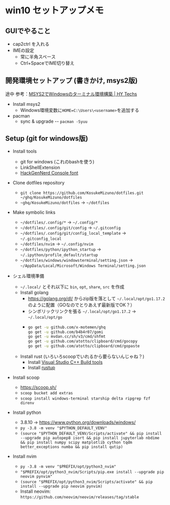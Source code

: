 # win10 セットアップメモ

## GUIでやること

- cap2ctrl を入れる
- IMEの設定
  - 常に半角スペース
  - Ctrl+SpaceでIME切り替え

## 開発環境セットアップ (書きかけ, msys2版)

途中
参考：[MSYS2でWindowsのターミナル環境構築 | HY Techs](https://hyrorre.com/post/winterminal/#i-3)

- Install msys2
  - Windows環境変数に`HOME=C:\Users\<username>`を追加する
- pacman
  - sync & upgrade -- `pacman -Syuu`


## Setup (git for windows版)

- Install tools
  - git for windows (これのbashを使う)
  - LinkShellExtension
  - [HackGenNerd Console font](https://github.com/yuru7/HackGen/releases)
- Clone dotfiles repository
  - `git clone https://github.com/KosukeMizuno/dotfiles.git ~/ghq/KosukeMizuno/dotfiles`
  - `~ghq/KosukeMizuno/dotfiles` -> `~/dotfiles`
- Make symbolic links
  - `~/dotfiles/.config/*` -> `~/.config/*`
  - `~/dotfiles/.config/git/config` -> `~/.gitconfig`
  - `~/dotfiles/.config/git/config_local_template` -> `~/.gitconfig_local`
  - `~/dotfiles/nvim` -> `~/.config/nvim`
  - `~/dotfiles/python/ipython_startup` -> `~/.ipython/profile_default/startup`
  - `~/dotfiles/windows/windowsterminal/setting.json` -> `~/AppData/Local/Microsoft/Windows Terminal/setting.json`
- シェル環境準備
  - `~/.local/` とそれ以下に `bin`, `opt`, `share`, `src` を作成
  - Install golang
    - <https://golang.org/dl/> からzip版を落として `~/.local/opt/go1.17.2` のように配置（GOなのでとりあえず最新版でOK？）
    - シンボリックリンクを張る `~/.local/opt/go1.17.2` -> `~/.local/opt/go`
    - ```sh
      go get -u github.com/x-motemen/ghq
      go get -u github.com/b4b4r07/gomi
      go get -u mvdan.cc/sh/v3/cmd/shfmt
      go get -u github.com/atotto/clipboard/cmd/gocopy
      go get -u github.com/atotto/clipboard/cmd/gopaste
      ```
  - Install rust (いろいろscoopでいれるから要らないんじゃね？)
    - Install [Visual Studio C++ Build tools](https://visualstudio.microsoft.com/ja/visual-cpp-build-tools/)
    - Install [rustup](https://www.rust-lang.org/tools/install)

- Install scoop
  - https://scoop.sh/
  - `scoop bucket add extras`
  - `scoop install windows-terminal starship delta ripgrep fzf direnv`

- Install python
  - 3.8.10 -> https://www.python.org/downloads/windows/
  - `py -3.8 -m venv "$PYTHON_DEFAULT_VENV"`
  - `(source "$PYTHON_DEFAULT_VENV/Scripts/activate" && pip install --upgrade pip autopep8 isort && pip install jupyterlab nbdime && pip install numpy scipy matplotlib cython tqdm better_exceptions numba && pip install qutip)`

- Install nvim
  - `py -3.8 -m venv "$PREFIX/opt/python3_nvim"`
  - `"$PREFIX/opt/python3_nvim/Scripts/pip.exe install --upgrade pip neovim pynvim"`
  - `(source "$PREFIX/opt/python3_nvim/Scripts/activate" && pip install --upgrade pip neovim pynvim)`
  - Install neovim: `https://github.com/neovim/neovim/releases/tag/stable`

